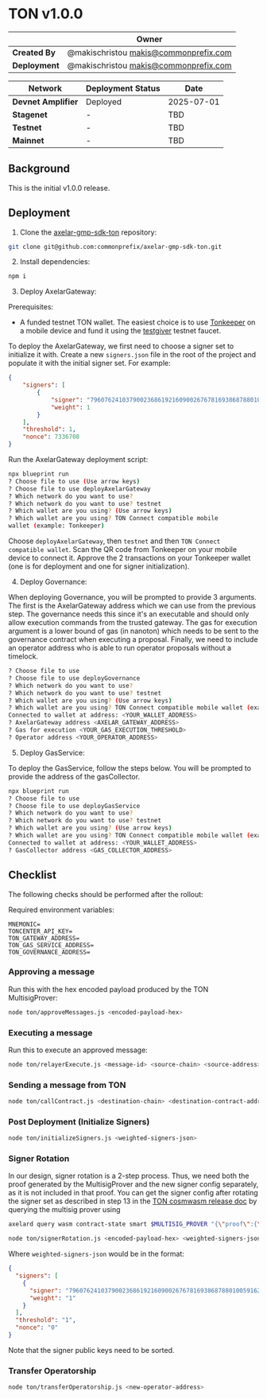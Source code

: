 # TON v1.0.0

|  | **Owner** |
|-----------|------------|
| **Created By** | @makischristou <makis@commonprefix.com> |
| **Deployment** | @makischristou <makis@commonprefix.com> |

| **Network** | **Deployment Status** | **Date** |
|-------------|----------------------|----------|
| **Devnet Amplifier** | Deployed | 2025-07-01 |
| **Stagenet** | - | TBD |
| **Testnet** | - | TBD |
| **Mainnet** | - | TBD |

## Background

This is the initial v1.0.0 release.

## Deployment

1. Clone the [axelar-gmp-sdk-ton](https://github.com/commonprefix/axelar-gmp-sdk-ton) repository:

```bash
git clone git@github.com:commonprefix/axelar-gmp-sdk-ton.git
```

2. Install dependencies:

```bash
npm i
```

3. Deploy AxelarGateway:

Prerequisites: 
- A funded testnet TON wallet. The easiest choice is to use [Tonkeeper](https://tonkeeper.com/) on a mobile device and fund it using the [testgiver](https://t.me/testgiver_ton_bot) testnet faucet.

To deploy the AxelarGateway, we first need to choose a signer set to initialize it with. Create a new `signers.json` file in the root of the project and populate it with the initial signer set. For example:

```json
{
    "signers": [
        {
            "signer": "79607624103790023686192160900267678169386878801005916234280733090365959006096",
            "weight": 1
        }
    ],
    "threshold": 1,
    "nonce": 7336708
}
```

Run the AxelarGateway deployment script:

```bash
npx blueprint run
? Choose file to use (Use arrow keys)
? Choose file to use deployAxelarGateway
? Which network do you want to use?
? Which network do you want to use? testnet
? Which wallet are you using? (Use arrow keys)
? Which wallet are you using? TON Connect compatible mobile
wallet (example: Tonkeeper)
```

Choose `deployAxelarGateway`, then `testnet` and then `TON Connect compatible wallet`. Scan the QR code from Tonkeeper on your mobile device to connect it. Approve the 2 transactions on your Tonkeeper wallet (one is for deployment and one for signer initialization).


4. Deploy Governance:

When deploying Governance, you will be prompted to provide 3 arguments. The first is the AxelarGateway address which we can use from the previous step. The governance needs this since it's an executable and should only allow execution commands from the trusted gateway. The gas for execution argument is a lower bound of gas (in nanoton) which needs to be sent to the governance contract when executing a proposal. Finally, we need to include an operator address who is able to run operator proposals without a timelock.


```bash
? Choose file to use
? Choose file to use deployGovernance
? Which network do you want to use?
? Which network do you want to use? testnet
? Which wallet are you using? (Use arrow keys)
? Which wallet are you using? TON Connect compatible mobile wallet (example: Tonkeeper)
Connected to wallet at address: <YOUR_WALLET_ADDRESS>
? AxelarGateway address <AXELAR_GATEWAY_ADDRESS>
? Gas for execution <YOUR_GAS_EXECUTION_THRESHOLD>
? Operator address <YOUR_OPERATOR_ADDRESS>
```

5. Deploy GasService:

To deploy the GasService, follow the steps below. You will be prompted to provide the address of the gasCollector.

```bash
npx blueprint run
? Choose file to use
? Choose file to use deployGasService
? Which network do you want to use?
? Which network do you want to use? testnet
? Which wallet are you using? (Use arrow keys)
? Which wallet are you using? TON Connect compatible mobile wallet (example: Tonkeeper)
Connected to wallet at address: <YOUR_WALLET_ADDRESS>
? GasCollector address <GAS_COLLECTOR_ADDRESS>
```

## Checklist
The following checks should be performed after the rollout:

Required environment variables:

```
MNEMONIC=
TONCENTER_API_KEY=
TON_GATEWAY_ADDRESS=
TON_GAS_SERVICE_ADDRESS=
TON_GOVERNANCE_ADDRESS=
```

### Approving a message

Run this with the hex encoded payload produced by the TON MultisigProver:

```bash
node ton/approveMessages.js <encoded-payload-hex>
```


### Executing a message

Run this to execute an approved message:

```bash
node ton/relayerExecute.js <message-id> <source-chain> <source-address> <payload-hex> <executable-address> <destination-chain> <payload-hash>
```


### Sending a message from TON

```bash
node ton/callContract.js <destination-chain> <destination-contract-address> <payload-hex>
```


### Post Deployment (Initialize Signers)

```bash
node ton/initializeSigners.js <weighted-signers-json>
```

### Signer Rotation
In our design, signer rotation is a 2-step process. Thus, we need both the proof generated by the MultisigProver and the new signer config separately, as it is not included in that proof. You can get the signer config after rotating the signer set as described in step 13 in the [TON cosmwasm release doc](../cosmwasm/2025-07-TON-v1.0.0.md) by querying the multisig prover using

```bash
axelard query wasm contract-state smart $MULTISIG_PROVER "{\"proof\":{\"multisig_session_id\":\"$SESSION_ID\"}}" --node $RPC --output json
```

```bash
node ton/signerRotation.js <encoded-payload-hex> <weighted-signers-json>
```

Where `weighted-signers-json` would be in the format:

```json
{
  "signers": [
    {
      "signer": "79607624103790023686192160900267678169386878801005916234280733090365959006096",
      "weight": "1"
    }
  ],
  "threshold": "1",
  "nonce": "0"
}
```

Note that the signer public keys need to be sorted.

### Transfer Operatorship
```bash
node ton/transferOperatorship.js <new-operator-address>
```
